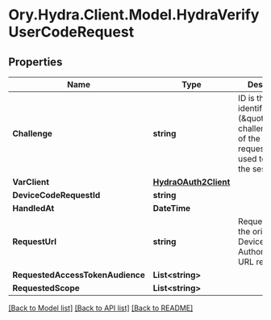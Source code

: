 # Ory.Hydra.Client.Model.HydraVerifyUserCodeRequest

## Properties

Name | Type | Description | Notes
------------ | ------------- | ------------- | -------------
**Challenge** | **string** | ID is the identifier (\&quot;device challenge\&quot;) of the device request. It is used to identify the session. | [optional] 
**VarClient** | [**HydraOAuth2Client**](HydraOAuth2Client.md) |  | [optional] 
**DeviceCodeRequestId** | **string** |  | [optional] 
**HandledAt** | **DateTime** |  | [optional] 
**RequestUrl** | **string** | RequestURL is the original Device Authorization URL requested. | [optional] 
**RequestedAccessTokenAudience** | **List&lt;string&gt;** |  | [optional] 
**RequestedScope** | **List&lt;string&gt;** |  | [optional] 

[[Back to Model list]](../README.md#documentation-for-models) [[Back to API list]](../README.md#documentation-for-api-endpoints) [[Back to README]](../README.md)

